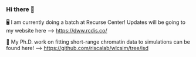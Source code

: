 ### Hi there 👋

<!--
**dwwest/dwwest** is a ✨ _special_ ✨ repository because its `README.md` (this file) appears on your GitHub profile.

Here are some ideas to get you started:

- 🔭 I’m currently working on ...
- 🌱 I’m currently learning ...
- 👯 I’m looking to collaborate on ...
- 🤔 I’m looking for help with ...
- 💬 Ask me about ...
- 📫 How to reach me: ...
- 😄 Pronouns: ...
- ⚡ Fun fact: ...
-->
🖥️  I am currently doing a batch at Recurse Center!  Updates will be going to my website here --> https://dww.rcdis.co/

🧬 My Ph.D. work on fitting short-range chromatin data to simulations can be found here! -->
https://github.com/riscalab/wlcsim/tree/isd
